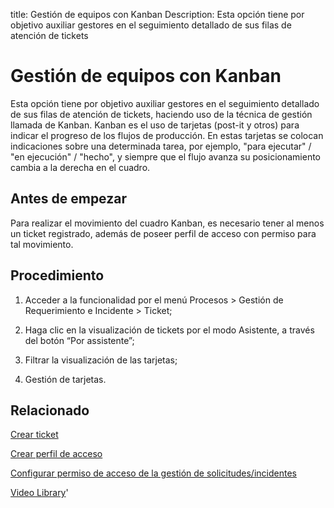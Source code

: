 title:  Gestión de equipos con Kanban 
Description: Esta opción tiene por objetivo auxiliar gestores en el seguimiento detallado de sus filas de atención de tickets
# Gestión de equipos con Kanban

Esta opción tiene por objetivo auxiliar gestores en el seguimiento detallado de sus filas de atención de tickets, haciendo uso de la técnica de gestión llamada de Kanban. Kanban es el uso de tarjetas (post-it y otros) para indicar el progreso de los flujos de producción.
En estas tarjetas se colocan indicaciones sobre una determinada tarea, por ejemplo, "para ejecutar" / "en ejecución" / "hecho", y siempre que el flujo avanza su posicionamiento cambia a la derecha en el cuadro.

Antes de empezar
----------------

Para realizar el movimiento del cuadro Kanban, es necesario tener al menos un
ticket registrado, además de poseer perfil de acceso con permiso para tal
movimiento.

Procedimiento
-------------

1.  Acceder a la funcionalidad por el menú Procesos \> Gestión de Requerimiento
    e Incidente \> Ticket;

2.  Haga clic en la visualización de tickets por el modo Asistente, a través del
    botón “Por assistente”;

3.  Filtrar la visualización de las tarjetas;

4.  Gestión de tarjetas.

Relacionado
-----------

[Crear ticket](/es-es/citsmart-platform-9/processes/tickets/use/create-ticket.html)

[Crear perfil de acceso](/es-es/citsmart-platform-9/initial-settings/access-settings/profile/create-profile-access.html)

[Configurar permiso de acceso de la gestión de solicitudes/incidentes](/es-es/citsmart-platform-9/processes/tickets/configuration/access-ticket-management.html)

<i class='fa fa-youtube-play  fa-2x' style='color:#97ce17;vertical-align: middle;'> </i> [Video Library](https://www.youtube.com/playlist?list=PLB5qK2uzf2ROfIFL9F-3s-gomHNzudBEy)'

<!-- !!! tip "About"

    <b>Product/Version:</b> CITSmart | 8.00 &nbsp;&nbsp;
    <b>Updated:</b>01/25/2019 – Larissa Lourenço
